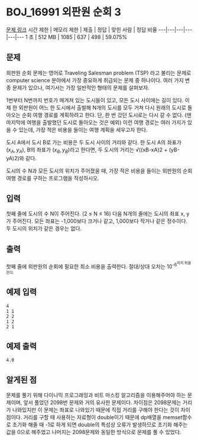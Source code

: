# BOJ_16991 외판원 순회 3
[문제 링크](https://www.acmicpc.net/problem/16991)
시간 제한 |	메모리 제한 |	제출 |	정답 |	맞힌 사람 |	정답 비율
---|---|---|---|---|---
1 초 |	512 MB |	1085	| 637 |	498 |	59.075%

## 문제
외판원 순회 문제는 영어로 Traveling Salesman problem (TSP) 라고 불리는 문제로 computer science 분야에서 가장 중요하게 취급되는 문제 중 하나이다. 여러 가지 변종 문제가 있으나, 여기서는 가장 일반적인 형태의 문제를 살펴보자.

1번부터 N번까지 번호가 매겨져 있는 도시들이 있고, 모든 도시 사이에는 길이 있다. 이제 한 외판원이 어느 한 도시에서 출발해 N개의 도시를 모두 거쳐 다시 원래의 도시로 돌아오는 순회 여행 경로를 계획하려고 한다. 단, 한 번 갔던 도시로는 다시 갈 수 없다. (맨 마지막에 여행을 출발했던 도시로 돌아오는 것은 예외) 이런 여행 경로는 여러 가지가 있을 수 있는데, 가장 적은 비용을 들이는 여행 계획을 세우고자 한다.

도시 A에서 도시 B로 가는 비용은 두 도시 사이의 거리와 같다. 한 도시 A의 좌표가 $(x_{A}, y_{A})$, B의 좌표가 $(x_{B}, y_{B})$라고 한다면, 두 도시의 거리는 √((xB-xA)2 + (yB-yA)2)와 같다.

도시의 수 N과 모든 도시의 위치가 주어졌을 때, 가장 적은 비용을 들이는 외판원의 순회 여행 경로를 구하는 프로그램을 작성하시오.

## 입력
첫째 줄에 도시의 수 N이 주어진다. (2 ≤ N ≤ 16) 다음 N개의 줄에는 도시의 좌표 x, y가 주어진다. 모든 좌표는 -1,000보다 크거나 같고, 1,000보다 작거나 같은 정수이다. 두 도시의 위치가 같은 경우는 없다.

## 출력
첫째 줄에 외판원의 순회에 필요한 최소 비용을 출력한다. 절대/상대 오차는 10<sup>-6<sup>까지 허용한다.

## 예제 입력
```
4
1 1
2 2
1 2
2 1
```

## 예제 출력
```
4.0
```

## 알게된 점
문제를 풀기 위해 다이나믹 프로그래밍과 비트 마스킹 알고리즘을 이용해주어야 하는 문제이며, 앞서 풀었던 2098번 문제와 거의 유사한 문제이다.
차이점은 2098문제는 거리가 나와있지만 이 문제는 좌표로 나와있기 때문에 직접 거리를 구해야 한다는 것이 차이점이다.
거리를 구할 때 사용하는 자료형이 double이기 때문에 dp배열을 memset함수로 초기화 해줄 때 -1로 하게 되면 double의 특성상 오류가 발생하므로 초기화 해주는 값을 0으로 해주었고 나머지는 2098문제와 동일한 방식으로 문제를 풀 수 있었다.
